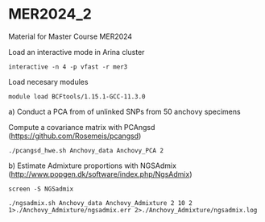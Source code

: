 # MER2024_2
Material for Master Course MER2024


Load an interactive mode in Arina cluster
```
interactive -n 4 -p vfast -r mer3
````

Load necesary modules
```
module load BCFtools/1.15.1-GCC-11.3.0
````
a) Conduct a PCA from of unlinked SNPs from 50 anchovy specimens

Compute a covariance matrix with PCAngsd (https://github.com/Rosemeis/pcangsd)

```
./pcangsd_hwe.sh Anchovy_data Anchovy_PCA 2
````

b) Estimate Admixture proportions with NGSAdmix (http://www.popgen.dk/software/index.php/NgsAdmix)

```
screen -S NGSadmix
````
```
./ngsadmix.sh Anchovy_data Anchovy_Admixture 2 10 2 1>./Anchovy_Admixture/ngsadmix.err 2>./Anchovy_Admixture/ngsadmix.log
````
